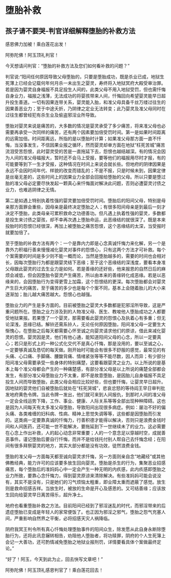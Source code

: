 # 堕胎补救

## 孩子请不要哭-判官详细解释堕胎的补救方法

感恩佛力加被！乘白莲花出发！

阿弥陀佛！阿玉顶礼判官！

今天想请问判官：“堕胎的补救方法及您们如何看补救的问题？”

判官说:“阳间任何原因导致父母堕胎的，只要是堕胎成功，既是杀业已成，地狱生死薄上已经会记载何年何月杀一未出生之婴灵，寿终将入地狱冥府大殿受审治罪。若是因为婴灵自身福报不具足投生人间的，此类父母不用入地狱受罚，但也需忏悔自身业力，福报之浅薄，无法成功的将婴孩带来人间，忏悔回向希望婴灵能早日超升投生善道。一切有因果连带关系，婴灵能入胎，和准父母具备千丝万缕过往生的因果善恶业力；至于中途夭折，乃阴律之定业无法转变；此乃婴灵及准父母同时在过往生都曾经犯有杀生业及偷盗邪淫业所导致。

堕胎对婴灵来说是痛苦的，大多数的情况是婴灵承受了多少痛苦，将来准父母也必需要再承受一次同样的痛苦，还有两个因素要加倍受罚时间。第一是如果时间距离的远需加倍。时间距离远，所指的是以堕胎时计算；如果准父母那方面一直不忏悔，当没事发生，不信因果业报之循环，然而婴灵却单方面在地狱“枉死苦城”痛苦流泪受苦怨恨，此时婴灵受的苦是一直拖延下去，怨恨也越结越深。有的情况会因为人间的准父母福报大，暂时还不会马上受报，要等他们的福报用尽时才报，有的可能要等到下一生才受报，这种情况在时间上来说会就长些。但地府的阴律因果是永远不会因时间年代、样貌的改变而错乱的；不是不报，只是时候未到，因果定律是丝毫无差的，这些时间上的因果业力全部会回报给堕胎的父母。所以只要是堕过胎的准父母必定要尽快发起一颗真心来忏悔面对解决此问题，否则必遭婴灵讨债之业力，也难逃阴律之无情。

第二是如遇上特别执着性强的婴灵要加倍受罚时间。堕胎后的阳间父母，特别是母亲那方面罪会重些，因母亲是最终决定堕胎之人；有很多阳间母亲是到最后一刻才决定不堕胎，此类母亲可累积救命之功德善功。但凡遇上执着性强的婴灵，多数都是投生来讨债之婴孩，却不幸再次遇上堕胎命运，此恶缘结的就很深了。既是本来投胎时的怨恨已经很深，再加上被堕胎之痛苦怨恨，这个恶缘结的太深，当受报时就要加倍了。

至于堕胎的补救方法有两个：一个是靠内力即是心念真诚忏悔力来化解，另一个是靠外力积福行善来慢慢减化婴灵对事件的怨恨心，只有这两个方法才可补救。每个个案需要的时间是多少则不能一概而论，当然是堕胎越多的，需要的时间也会相对长，因每次堕胎行为都是跟婴灵结下恶缘；至于这个恶缘结的深浅度，要看本身准父母跟此婴灵的过去生业力是如何。若是善缘的还好些，他来报恩的自然日后的麻烦会减低，但会因堕胎令婴灵产生痛苦，所以由本来的善缘转化成恶缘。若是以恶缘来的，会因堕胎行为变得更雪上加霜，这个怨恨结的更深。每次堕胎都会对婴灵产生巨大的痛苦，至于痛苦的多少也是每个个案不同，基本上会随着胎儿的大小来逐渐加；胎儿越大痛苦越大。怨恨心也越强。

堕胎业力的产生是多方面的。目前被堕胎之婴灵大多数都是犯邪淫所导致，这是严重问题所在。堕胎之业力涉及到的人物准父母、医生、教唆他人堕胎成功之人都要受地狱果报。若果堕了一个婴灵，那需要看此婴灵的怨恨心及执着心有多重；但无论深浅，恶缘已结。解铃还需系铃人，无论任何原因堕胎，阳间准父母一定要生大惭愧心，在堕胎之后每天都需要心怀至诚之向婴灵请求他们的原谅，借此来减化婴灵的怨恨。婴灵因是灵，他们有他心通，能知道阳间父母的心念，所以一定要真心；若只是形式上的一种公式化交代不是真心忏悔，那是没用的，要以至诚之心，一定要够真诚及恳切的每天做。刚开始时可能会有很多不舒服的感觉，最常见的有头痛、心口痛、手脚痛、腰酸背痛、情绪紧张等等不能尽数，因人而异；有少部分阳间准父母需要承受一些身体的特别痛楚，这要看跟婴灵之业力。以上所说的是基本上每个准父母都会产生的一种痛楚感，有部分准父母是以上所说的痛楚全部都会发生，有部分准父母堕胎业力不太重，即不是故意堕胎，是因胎儿自身福报不具足投生人间而导致堕胎，此类父母会相应比较好些，但也要忏悔，让婴灵早日超升。因地狱的婴灵他们自被堕胎后就处在“枉死哭城”，悲哀忿怒的等待阎王早日审判批发地府黄色令牌。当此令牌一发出，他们就可来到人间报仇，到那时人间的准父母一定会全线运势下降，工作、事业、健康、人际关系等等全部出现种种障碍。这也是因为人间每天有太多准父母堕胎，导致阳间出现很多病症。例如：屡治不好的偏头痛、各类难缠的妇科病、性病、精神上思觉失调等等，这些都是因堕胎而引发的。这类病一定要靠真诚的忏悔力，行善积德才能得以解决，否则只是浪费金钱时间和人间医药，还可能一世不能解决，要拖延到下一世继续未了的业力。这必需要在心念上作出补救，人的起心动念非常重要；人的一个意念足以穿越时空，成就善恶事件。谨记堕胎后要自行忏悔，而并不是给钱托付别人帮自己去忏悔念经；在阳间有很多拜祭婴灵的地方，其实大部分都是没有功效，徒然浪费金钱。

堕胎的准父母一方面每天都至诚向婴灵求忏悔，另一方面则亲自念“地藏经”或其他佛教经典，能力许可的应该要多放生回向婴灵。堕胎是杀生的行为，集聚恶业招感痛苦，每个堕胎后的准妈妈心中一定会产生一种无明的内疚感，此内疚感即堕胎之业力所致，要靠心念忏悔力，得到婴灵原谅来清除解决。有些准妈妈可能会说没有，其实不是没有，只是她们的习气烦恼太粗重，即业障太重而遮蔽了感觉。放生则是救命招感吉祥。当放生时，被放的生命是开心及感恩的。又可结善缘；应该放生回向给婴灵早日离苦得乐，超升净土。

地府也看重堕胎补救之方法。目前阳间已经到了邪淫迷乱的时代，而邪淫带来的后遗症堕胎已变成是年轻人的家常便饭了。也正因为邪淫之邪气，堕胎之怨气充塞人间，严重影响自然界之平衡，必将招感天灾人祸降临。

阴府我冥王判令所有真心忏悔处理堕胎事件的阳间众生，除发愿从此自身永断除堕胎行为，还将此讯息辗转相告，劝阻他人堕胎者，将功赎罪，阴府的个人生死簿上会记一大善功，还可酌情减免堕胎之地狱业报刑罚，详情要看具体个案做最终定论。”

“好了！阿玉，今天到此为止，回去快写文章吧！”

阿弥陀佛！阿玉顶礼感恩判官了！乘白莲花回去！